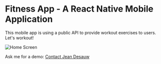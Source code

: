 # Fitness App - A React Native Mobile Application

This mobile app is using a public API to provide workout exercises to users. Let's workout!

![Home Screen](./IMG_0595.PNG)

Ask me for a demo: [Contact Jean Desauw](https://jean-desauw.fr/contact)
